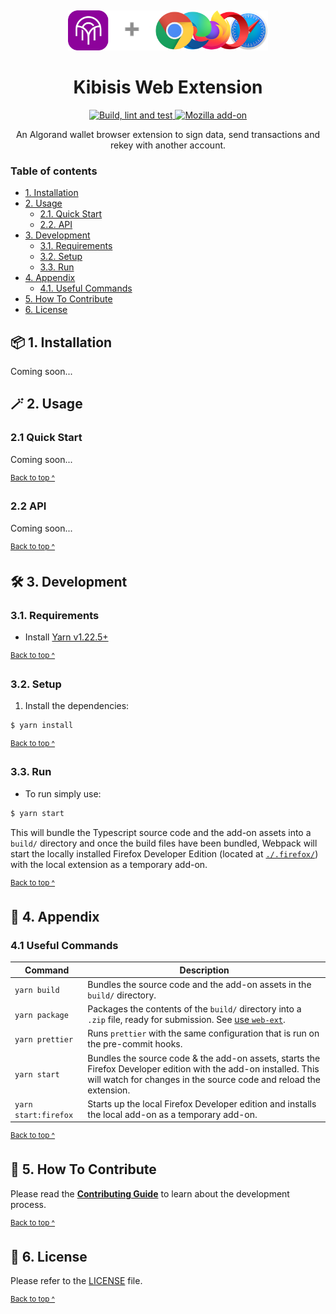<p align="center">
  <a href="https://kibis.is">
    <img alt="Kibisis & Browser logos" src="assets/logo.png" style="padding-top: 15px" height="64" />
  </a>
</p>

<h1 align="center">
  Kibisis Web Extension
</h1>

<p align="center">
  <a href="https://github.com/agoralabs-sh/kibisis-web-extension/actions/workflows/lint_build_test.yml" target="_blank">
    <img src="https://github.com/agoralabs-sh/kibisis-web-extension/actions/workflows/lint_build_test.yml/badge.svg" alt="Build, lint and test" />
  </a>
  <a href="https://img.shields.io/amo/v/kibisis@kibis.is" target="_blank">
    <img src="https://img.shields.io/amo/v/kibisis@kibis.is" alt="Mozilla add-on" />
  </a>
</p>

<p align="center">
  An Algorand wallet browser extension to sign data, send transactions and rekey with another account.
</p>

### Table of contents

* [1. Installation](#-1-installation)
* [2. Usage](#-2-usage)
  * [2.1. Quick Start](#21-quick-start)
  * [2.2. API](#22-api)
* [3. Development](#-3-development)
  * [3.1. Requirements](#31-requirements)
  * [3.2. Setup](#32-setup)
  * [3.3. Run](#33-run)
* [4. Appendix](#-4-appendix)
  * [4.1. Useful Commands](#41-useful-commands)
* [5. How To Contribute](#-5-how-to-contribute)
* [6. License](#-6-license)

## 📦 1. Installation

Coming soon...

## 🪄 2. Usage

### 2.1 Quick Start

Coming soon...

<sup>[Back to top ^][table-of-contents]</sup>

### 2.2 API

Coming soon...

<sup>[Back to top ^][table-of-contents]</sup>

## 🛠 3. Development

### 3.1. Requirements

* Install [Yarn v1.22.5+][yarn]

<sup>[Back to top ^][table-of-contents]</sup>

### 3.2. Setup

1. Install the dependencies:
```bash
$ yarn install
```

<sup>[Back to top ^][table-of-contents]</sup>

### 3.3. Run

* To run simply use:
```bash
$ yarn start
```

This will bundle the Typescript source code and the add-on assets into a `build/` directory and once the build files have been bundled, Webpack will start the locally installed Firefox Developer Edition (located at [`./.firefox/`][local-firefox-dir]) with the local extension as a temporary add-on.

<sup>[Back to top ^][table-of-contents]</sup>

## 📑 4. Appendix

### 4.1 Useful Commands

| Command              | Description                                                                                                                                                                           |
|----------------------|---------------------------------------------------------------------------------------------------------------------------------------------------------------------------------------|
| `yarn build`         | Bundles the source code and the add-on assets in the `build/` directory.                                                                                                              |
| `yarn package`       | Packages the contents of the `build/` directory into a `.zip` file, ready for submission. See [use `web-ext`][use-web-ext].                                                           |
| `yarn prettier`      | Runs `prettier` with the same configuration that is run on the pre-commit hooks.                                                                                                      |
| `yarn start`         | Bundles the source code & the add-on assets, starts the Firefox Developer edition with the add-on installed. This will watch for changes in the source code and reload the extension. |
| `yarn start:firefox` | Starts up the local Firefox Developer edition and installs the local add-on as a temporary add-on.                                                                                    |

<sup>[Back to top ^][table-of-contents]</sup>

## 👏 5. How To Contribute

Please read the [**Contributing Guide**][contribute] to learn about the development process.

<sup>[Back to top ^][table-of-contents]</sup>

## 📄 6. License

Please refer to the [LICENSE][license] file.

<sup>[Back to top ^][table-of-contents]</sup>

<!-- Links -->
[contribute]: ./CONTRIBUTING.md
[license]: ./LICENSE
[local-firefox-dir]: ./.firefox
[table-of-contents]: #table-of-contents
[use-web-ext]: https://extensionworkshop.com/documentation/develop/getting-started-with-web-ext/#using-web-ext-section
[yarn]: https://yarnpkg.com/
